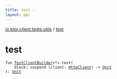 ```yaml
---
title: test - 
layout: api
---
```


<div class='api-docs-breadcrumbs'><a href="index.html">io.ktor.client.tests.utils</a> / <a href="./test.html">test</a></div>

# test

<div class="signature"><code><span class="keyword">fun </span><a href="-test-client-builder/index.html"><span class="identifier">TestClientBuilder</span></a><span class="symbol">&lt;</span><span class="identifier">*</span><span class="symbol">&gt;</span><span class="symbol">.</span><span class="identifier">test</span><span class="symbol">(</span><br/>&nbsp;&nbsp;&nbsp;&nbsp;<span class="parameterName" id="io.ktor.client.tests.utils$test(io.ktor.client.tests.utils.TestClientBuilder((io.ktor.client.engine.HttpClientEngineConfig)), kotlin.SuspendFunction1((io.ktor.client.HttpClient, kotlin.Unit)))/block">block</span><span class="symbol">:</span>&nbsp;<span class="keyword">suspend </span><span class="symbol">(</span><span class="parameterName">client</span><span class="symbol">:</span>&nbsp;<a href="../io.ktor.client/-http-client/index.html"><span class="identifier">HttpClient</span></a><span class="symbol">)</span>&nbsp;<span class="symbol">-&gt;</span>&nbsp;<a href="https://kotlinlang.org/api/latest/jvm/stdlib/kotlin/-unit/index.html"><span class="identifier">Unit</span></a><br/><span class="symbol">)</span><span class="symbol">: </span><a href="https://kotlinlang.org/api/latest/jvm/stdlib/kotlin/-unit/index.html"><span class="identifier">Unit</span></a></code></div>
